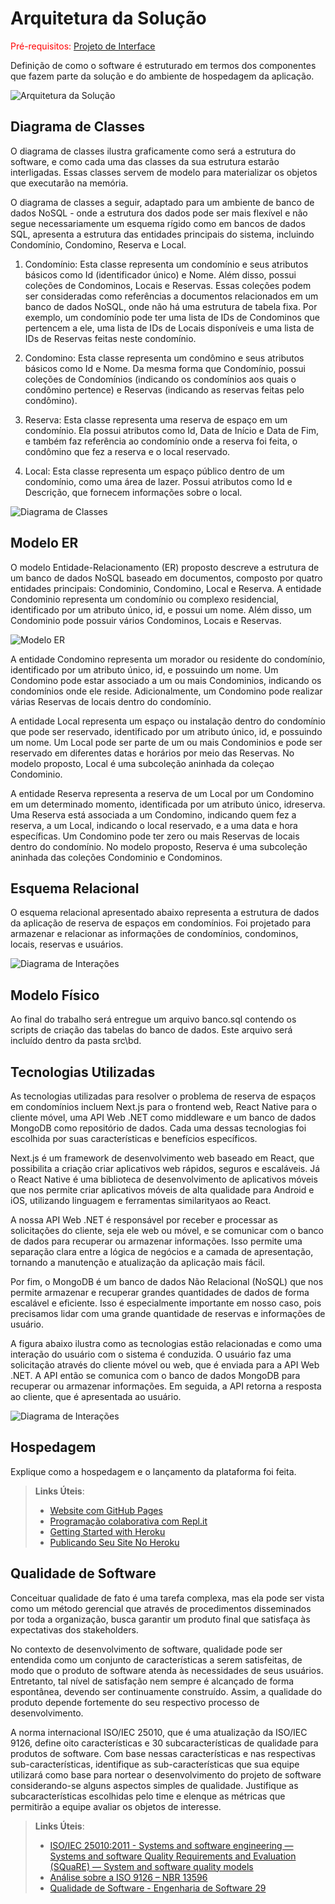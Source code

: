 # Arquitetura da Solução

<span style="color:red">Pré-requisitos: <a href="3-Projeto de Interface.md"> Projeto de Interface</a></span>

Definição de como o software é estruturado em termos dos componentes que fazem parte da solução e do ambiente de hospedagem da aplicação.

![Arquitetura da Solução](img/arquitetura_solucao.png)

## Diagrama de Classes

O diagrama de classes ilustra graficamente como será a estrutura do software, e como cada uma das classes da sua estrutura estarão interligadas. Essas classes servem de modelo para materializar os objetos que executarão na memória.

O diagrama de classes a seguir, adaptado para um ambiente de banco de dados NoSQL - onde a estrutura dos dados pode ser mais flexível e não segue necessariamente um esquema rígido como em bancos de dados SQL, apresenta a estrutura das entidades principais do sistema, incluindo Condomínio, Condomino, Reserva e Local.

1. Condomínio: Esta classe representa um condomínio e seus atributos básicos como Id (identificador único) e Nome. Além disso, possui coleções de Condominos, Locais e Reservas. Essas coleções podem ser consideradas como referências a documentos relacionados em um banco de dados NoSQL, onde não há uma estrutura de tabela fixa. Por exemplo, um condomínio pode ter uma lista de IDs de Condominos que pertencem a ele, uma lista de IDs de Locais disponíveis e uma lista de IDs de Reservas feitas neste condomínio.

2. Condomino: Esta classe representa um condômino e seus atributos básicos como Id e Nome. Da mesma forma que Condomínio, possui coleções de Condomínios (indicando os condomínios aos quais o condômino pertence) e Reservas (indicando as reservas feitas pelo condômino).

3. Reserva: Esta classe representa uma reserva de espaço em um condomínio. Ela possui atributos como Id, Data de Início e Data de Fim, e também faz referência ao condomínio onde a reserva foi feita, o condômino que fez a reserva e o local reservado. 

4. Local: Esta classe representa um espaço público dentro de um condomínio, como uma área de lazer. Possui atributos como Id e Descrição, que fornecem informações sobre o local.  

![Diagrama de Classes](img/diagrama_classes.png)

## Modelo ER

O modelo Entidade-Relacionamento (ER) proposto descreve a estrutura de um banco de dados NoSQL baseado em documentos, composto por quatro entidades principais: Condominio, Condomino, Local e Reserva. A entidade Condominio representa um condomínio ou complexo residencial, identificado por um atributo único, id, e possui um nome. Além disso, um Condominio pode possuir vários Condominos, Locais e Reservas.

![Modelo ER](img/diagrama_er.png)

A entidade Condomino representa um morador ou residente do condomínio, identificado por um atributo único, id, e possuindo um nome. Um Condomino pode estar associado a um ou mais Condominios, indicando os condomínios onde ele reside. Adicionalmente, um Condomino pode realizar várias Reservas de locais dentro do condomínio.

A entidade Local representa um espaço ou instalação dentro do condomínio que pode ser reservado, identificado por um atributo único, id, e possuindo um nome. Um Local pode ser parte de um ou mais Condominios e pode ser reservado em diferentes datas e horários por meio das Reservas. No modelo proposto, Local é uma subcoleção aninhada da coleçao Condominio.

A entidade Reserva representa a reserva de um Local por um Condomino em um determinado momento, identificada por um atributo único, idreserva. Uma Reserva está associada a um Condomino, indicando quem fez a reserva, a um Local, indicando o local reservado, e a uma data e hora específicas. Um Condomino pode ter zero ou mais Reservas de locais dentro do condomínio. No modelo proposto, Reserva é uma subcoleção aninhada das coleções Condominio e Condominos.

## Esquema Relacional

O esquema relacional apresentado abaixo representa a estrutura de dados da aplicação de reserva de espaços em condomínios. Foi projetado para armazenar e relacionar as informações de condomínios, condominos, locais, reservas e usuários.

![Diagrama de Interações](img/modelo-relacional.png)

## Modelo Físico

Ao final do trabalho será entregue um arquivo banco.sql contendo os scripts de criação das tabelas do banco de dados. Este arquivo será incluído dentro da pasta src\bd.

## Tecnologias Utilizadas

As tecnologias utilizadas para resolver o problema de reserva de espaços em condomínios incluem Next.js para o frontend web, React Native para o cliente móvel, uma API Web .NET como middleware e um banco de dados MongoDB como repositório de dados. Cada uma dessas tecnologias foi escolhida por suas características e benefícios específicos.

Next.js é um framework de desenvolvimento web baseado em React, que possibilita a criação criar aplicativos web rápidos, seguros e escaláveis. Já o React Native é uma biblioteca de desenvolvimento de aplicativos móveis que nos permite criar aplicativos móveis de alta qualidade para Android e iOS, utilizando linguagem e ferramentas similarityaos ao React.

A nossa API Web .NET é responsável por receber e processar as solicitações do cliente, seja ele web ou móvel, e se comunicar com o banco de dados para recuperar ou armazenar informações. Isso permite uma separação clara entre a lógica de negócios e a camada de apresentação, tornando a manutenção e atualização da aplicação mais fácil.

Por fim, o MongoDB é um banco de dados Não Relacional (NoSQL) que nos permite armazenar e recuperar grandes quantidades de dados de forma escalável e eficiente. Isso é especialmente importante em nosso caso, pois precisamos lidar com uma grande quantidade de reservas e informações de usuário.

A figura abaixo ilustra como as tecnologias estão relacionadas e como uma interação do usuário com o sistema é conduzida. O usuário faz uma solicitação através do cliente móvel ou web, que é enviada para a API Web .NET. A API então se comunica com o banco de dados MongoDB para recuperar ou armazenar informações. Em seguida, a API retorna a resposta ao cliente, que é apresentada ao usuário.

![Diagrama de Interações](img/interaction_diagram.png)

## Hospedagem

Explique como a hospedagem e o lançamento da plataforma foi feita.

> **Links Úteis**:
>
> - [Website com GitHub Pages](https://pages.github.com/)
> - [Programação colaborativa com Repl.it](https://repl.it/)
> - [Getting Started with Heroku](https://devcenter.heroku.com/start)
> - [Publicando Seu Site No Heroku](http://pythonclub.com.br/publicando-seu-hello-world-no-heroku.html)

## Qualidade de Software

Conceituar qualidade de fato é uma tarefa complexa, mas ela pode ser vista como um método gerencial que através de procedimentos disseminados por toda a organização, busca garantir um produto final que satisfaça às expectativas dos stakeholders.

No contexto de desenvolvimento de software, qualidade pode ser entendida como um conjunto de características a serem satisfeitas, de modo que o produto de software atenda às necessidades de seus usuários. Entretanto, tal nível de satisfação nem sempre é alcançado de forma espontânea, devendo ser continuamente construído. Assim, a qualidade do produto depende fortemente do seu respectivo processo de desenvolvimento.

A norma internacional ISO/IEC 25010, que é uma atualização da ISO/IEC 9126, define oito características e 30 subcaracterísticas de qualidade para produtos de software.
Com base nessas características e nas respectivas sub-características, identifique as sub-características que sua equipe utilizará como base para nortear o desenvolvimento do projeto de software considerando-se alguns aspectos simples de qualidade. Justifique as subcaracterísticas escolhidas pelo time e elenque as métricas que permitirão a equipe avaliar os objetos de interesse.

> **Links Úteis**:
>
> - [ISO/IEC 25010:2011 - Systems and software engineering — Systems and software Quality Requirements and Evaluation (SQuaRE) — System and software quality models](https://www.iso.org/standard/35733.html/)
> - [Análise sobre a ISO 9126 – NBR 13596](https://www.tiespecialistas.com.br/analise-sobre-iso-9126-nbr-13596/)
> - [Qualidade de Software - Engenharia de Software 29](https://www.devmedia.com.br/qualidade-de-software-engenharia-de-software-29/18209/)
